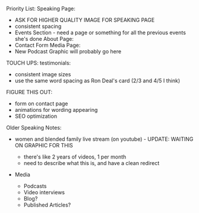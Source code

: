 

Priority List:
Speaking Page: 
  - ASK FOR HIGHER QUALITY IMAGE FOR SPEAKING PAGE
  - consistent spacing
  - Events Section - need a page or something for all the previous events she's done
About Page:
  - Contact Form
Media Page:
  - New Podcast Graphic will probably go here


TOUCH UPS:
testimonials:
  - consistent image sizes
  - use the same word spacing as Ron Deal's card (2/3 and 4/5 I think)

FIGURE THIS OUT:
  - form on contact page
  - animations for wording appearing
  - SEO optimization

Older Speaking Notes:
  - women and blended family live stream (on youtube) - UPDATE: WAITING ON GRAPHIC FOR THIS
    - there's like 2 years of videos, 1 per month
    - need to describe what this is, and have a clean redirect

- Media
    - Podcasts
    - Video interviews
    - Blog?
    - Published Articles?
